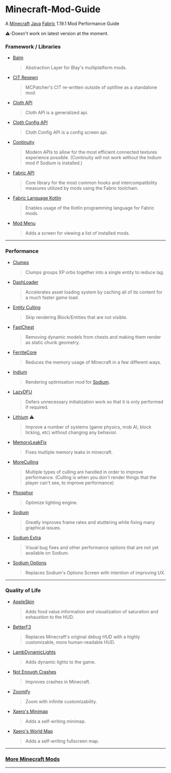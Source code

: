 # Minecraft-Mod-Guide
A [Minecraft](https://skmedix.pl/sklauncher/downloads) [Java](https://download.bell-sw.com/java/8u333+2/bellsoft-jre8u333+2-windows-amd64-full.msi) [Fabric](https://fabricmc.net/use/installer/) 1.19.1 Mod Performance Guide

⚠-Doesn't work on latest version at the moment.

### Framework / Libraries

* [Balm](https://www.curseforge.com/minecraft/mc-mods/balm-fabric/files)
  >Abstraction Layer for Blay's multiplatform mods.
* [CIT Resewn](https://www.curseforge.com/minecraft/mc-mods/cit-resewn/files)
  >MCPatcher's CIT re-written outside of optifine as a standalone mod.
* [Cloth API](https://www.curseforge.com/minecraft/mc-mods/cloth-api/files)
  >Cloth API is a generalized api.
* [Cloth Config API](https://www.curseforge.com/minecraft/mc-mods/cloth-config/files)
  >Cloth Config API is a config screen api. 
* [Continuity](https://www.curseforge.com/minecraft/mc-mods/continuity/files)
  >Modern APIs to allow for the most efficient connected textures experience possible.
  >(Continuity will not work without the Indium mod if Sodium is installed.)
* [Fabric API](https://www.curseforge.com/minecraft/mc-mods/fabric-api/files)
  >Core library for the most common hooks and intercompatibility measures utilized by mods using the Fabric toolchain.
* [Fabric Language Kotlin](https://www.curseforge.com/minecraft/mc-mods/fabric-language-kotlin/files)
  >Enables usage of the Kotlin programming language for Fabric mods.
* [Mod Menu](https://www.curseforge.com/minecraft/mc-mods/modmenu/files)  
  >Adds a screen for viewing a list of installed mods.

---

### Performance

* [Clumps](https://www.curseforge.com/minecraft/mc-mods/clumps/files)
  >Clumps groups XP orbs together into a single entity to reduce lag.
* [DashLoader](https://www.curseforge.com/minecraft/mc-mods/dashloader/files)
  >Accelerates asset loading system by caching all of its content for a much faster game load.
* [Entity Culling](https://www.curseforge.com/minecraft/mc-mods/entityculling/files)
  >Skip rendering Block/Entities that are not visible.
* [FastChest](https://github.com/FakeDomi/FastChest/releases)
  >Removing dynamic models from chests and making them render as static chunk geometry.
* [FerriteCore](https://www.curseforge.com/minecraft/mc-mods/ferritecore-fabric/files)
  >Reduces the memory usage of Minecraft in a few different ways.
* [Indium](https://www.curseforge.com/minecraft/mc-mods/indium/files)
  >Rendering optimisation mod for [Sodium](https://www.curseforge.com/minecraft/mc-mods/sodium/files).
* [LazyDFU](https://www.curseforge.com/minecraft/mc-mods/lazydfu/files)
  >Defers unnecessary initialization work so that it is only performed if required.
* [Lithium](https://www.curseforge.com/minecraft/mc-mods/lithium/files) ⚠ 
  >Improve a number of systems (game physics, mob AI, block ticking, etc) without changing any behavior.
* [MemoryLeakFix](https://www.curseforge.com/minecraft/mc-mods/memoryleakfix/files)
  >Fixes multiple memory leaks in minecraft.
* [MoreCulling](https://www.curseforge.com/minecraft/mc-mods/moreculling/files)
  >Multiple types of culling are handled in order to improve performance.
  >(Culling is when you don't render things that the player can't see, to improve performance)
* [Phosphor](https://www.curseforge.com/minecraft/mc-mods/phosphor/files)
  >Optimize lighting engine.
* [Sodium](https://www.curseforge.com/minecraft/mc-mods/sodium/files)
  >Greatly improves frame rates and stuttering while fixing many graphical issues.
* [Sodium Extra](https://www.curseforge.com/minecraft/mc-mods/sodium-extra/files)
  >Visual bug fixes and other performance options that are not yet available on Sodium.
* [Sodium Options](https://www.curseforge.com/minecraft/mc-mods/reeses-sodium-options/files)
  >Replaces Sodium's Options Screen with intention of improving UX.

---

### Quality of Life

* [AppleSkin](https://www.curseforge.com/minecraft/mc-mods/appleskin/files)
  >Adds food value information and visualization of saturation and exhaustion to the HUD.
* [BetterF3](https://www.curseforge.com/minecraft/mc-mods/betterf3/files)
  >Replaces Minecraft's original debug HUD with a highly customizable, more human-readable HUD.
* [LambDynamicLights](https://www.curseforge.com/minecraft/mc-mods/lambdynamiclights/files)
  >Adds dynamic lights to the game.
* [Not Enough Crashes](https://www.curseforge.com/minecraft/mc-mods/not-enough-crashes/files)
  >Improves crashes in Minecraft.
* [Zoomify](https://www.curseforge.com/minecraft/mc-mods/zoomify/files)
  >Zoom with infinite customizability.
* [Xaero's Minimap](https://www.curseforge.com/minecraft/mc-mods/xaeros-minimap/files)
  >Adds a self-writing minimap.
* [Xaero's World Map](https://www.curseforge.com/minecraft/mc-mods/xaeros-world-map/files)
  >Adds a self-writing fullscreen map.

---

### [More Minecraft Mods](https://github.com/Code-Moss/Sexycraft-Plus)

---
